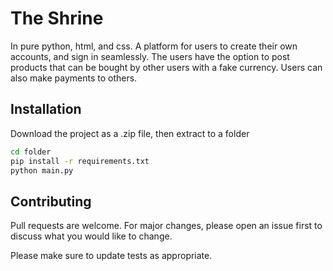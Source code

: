 # The Shrine

In pure python, html, and css. A platform for users to create their own accounts, and sign in seamlessly. The users have the option to post products that can be bought by other users with a fake currency. Users can also make payments to others.

## Installation

Download the project as a .zip file, then extract to a folder

```bash
cd folder
pip install -r requirements.txt
python main.py
```


## Contributing
Pull requests are welcome. For major changes, please open an issue first to discuss what you would like to change.

Please make sure to update tests as appropriate.
